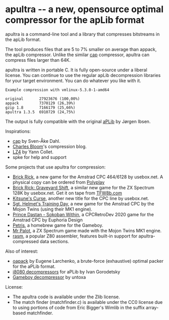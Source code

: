 apultra -- a new, opensource optimal compressor for the apLib format
====================================================================

apultra is a command-line tool and a library that compresses bitstreams in the apLib format. 

The tool produces files that are 5 to 7% smaller on average than appack, the apLib compressor. Unlike the similar [cap](https://github.com/svendahl/cap) compressor, apultra can compress files larger than 64K.

apultra is written in portable C. It is fully open-source under a liberal license. You can continue to use the regular apLib decompression libraries for your target environment. You can do whatever you like with it.

    Example compression with vmlinux-5.3.0-1-amd64

    original       27923676 (100,00%)
    appack         7370129 (26,39%)
    gzip 1.8       7166179 (25,66%)
    apultra 1.3.5  6910729 (24,75%)


The output is fully compatible with the original [aPLib](http://ibsensoftware.com/products_aPLib.html) by Jørgen Ibsen.

Inspirations:

 * [cap](https://github.com/svendahl/cap) by Sven-Åke Dahl. 
 * [Charles Bloom](http://cbloomrants.blogspot.com/)'s compression blog. 
 * [LZ4](https://github.com/lz4/lz4) by Yann Collet. 
 * spke for help and support

Some projects that use apultra for compression:
 * [Brick Rick](https://www.usebox.net/jjm/brick-rick/), a new game for the Amstrad CPC 464/6128 by usebox.net. A physical copy can be ordered from [Polyplay](https://www.polyplay.xyz/navi.php?suche=Brick+Rick&lang=eng)
 * [Brick Rick: Graveyard Shift](https://www.usebox.net/jjm/graveyard-shift/), a similar new game for the ZX Spectrum 128K by usebox.net. Get it on tape from [TFW8b.com](https://www.thefuturewas8bit.com/cas019.html)
 * [Kitsune's Curse](https://www.usebox.net/jjm/kitsunes-curse/), another new title for the CPC line by usebox.net.
 * [Sgt. Helmet's Training Day](https://www.mojontwins.com/juegos_mojonos/sgt-helmet-training-day-2020-cpc/), a new game for the Amstrad CPC by the Mojon Twins (using their MK1 engine).
 * [Prince Dastan - Sokoban Within](https://www.pouet.net/prod.php?which=87382), a CPCRetroDev 2020 game for the Amstrad CPC by Euphoria Design 
 * [Petris](https://github.com/bbbbbr/Petris), a homebrew game for the Gameboy.
 * [Mr Palot](https://github.com/graelx/mrpalot), a ZX Spectrum game made with the Mojon Twins MK1 engine.
 * [rasm](https://github.com/EdouardBERGE/rasm), a popular Z80 assembler, features built-in support for apultra-compressed data sections.

Also of interest:
 * [oapack](https://gitlab.com/eugene77/oapack) by Eugene Larchenko, a brute-force (exhaustive) optimal packer for the aPLib format. 
 * [i8080 decompressors](https://gitlab.com/ivagor/unapack) for aPLib by Ivan Gorodetsky
 * [Gameboy decompressor](https://github.com/untoxa/UnaPACK.GBZ80) by untoxa

License:

* The apultra code is available under the Zlib license.
* The match finder (matchfinder.c) is available under the CC0 license due to using portions of code from Eric Bigger's Wimlib in the suffix array-based matchfinder.
